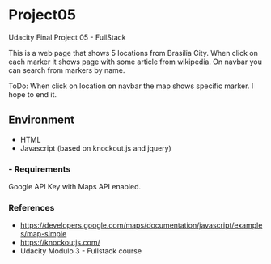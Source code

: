 # Project05
Udacity Final Project 05 - FullStack

This is a web page that shows 5 locations from Brasília City. When click on each marker it shows page with some article from wikipedia.
On navbar you can search from markers by name.

ToDo: When click on location on navbar the map shows specific marker. I hope to end it.

## Environment

- HTML
- Javascript (based on knockout.js and jquery)

### - Requirements

Google API Key with Maps API enabled.


### References
- https://developers.google.com/maps/documentation/javascript/examples/map-simple
- https://knockoutjs.com/
- Udacity Modulo 3 - Fullstack course


